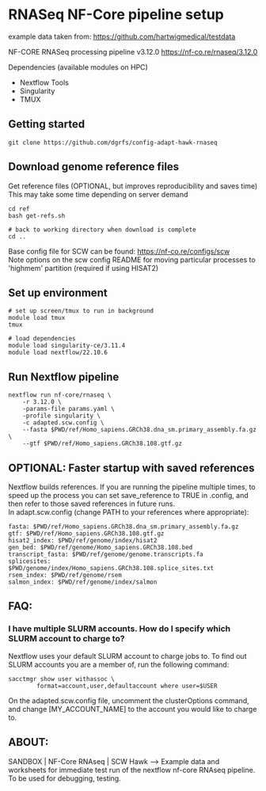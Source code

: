 # RNASeq NF-Core pipeline setup

example data taken from:
https://github.com/hartwigmedical/testdata

NF-CORE RNASeq processing pipeline v3.12.0
https://nf-co.re/rnaseq/3.12.0

Dependencies (available modules on HPC)
 - Nextflow Tools
 - Singularity
 - TMUX

## Getting started
```
git clone https://github.com/dgrfs/config-adapt-hawk-rnaseq
```

## Download genome reference files
Get reference files (OPTIONAL, but improves reproducibility and saves time)
This may take some time depending on server demand
```
cd ref
bash get-refs.sh

# back to working directory when download is complete
cd ..
```

Base config file for SCW can be found: https://nf-co.re/configs/scw <br />
Note options on the scw config README for moving particular processes to 'highmem' partition (required if using HISAT2)

## Set up environment
```
# set up screen/tmux to run in background
module load tmux
tmux
```

```
# load dependencies
module load singularity-ce/3.11.4
module load nextflow/22.10.6
```

## Run Nextflow pipeline 
```
nextflow run nf-core/rnaseq \
    -r 3.12.0 \
    -params-file params.yaml \
    -profile singularity \
    -c adapted.scw.config \
    --fasta $PWD/ref/Homo_sapiens.GRCh38.dna_sm.primary_assembly.fa.gz \
    --gtf $PWD/ref/Homo_sapiens.GRCh38.108.gtf.gz 
```

## OPTIONAL: Faster startup with saved references
Nextflow builds references. If you are running the pipeline multiple times, to speed up the process you can set save_reference to TRUE in .config, and then refer to those saved references in future runs. <br />
In adapt.scw.config (change PATH to your references where appropriate):
```
fasta: $PWD/ref/Homo_sapiens.GRCh38.dna_sm.primary_assembly.fa.gz
gtf: $PWD/ref/Homo_sapiens.GRCh38.108.gtf.gz
hisat2_index: $PWD/ref/genome/index/hisat2
gen_bed: $PWD/ref/genome/Homo_sapiens.GRCh38.108.bed
transcript_fasta: $PWD/ref/genome/genome.transcripts.fa
splicesites: $PWD/genome/index/Homo_sapiens.GRCh38.108.splice_sites.txt
rsem_index: $PWD/ref/genome/rsem
salmon_index: $PWD/ref/genome/index/salmon
```
## FAQ:
### I have multiple SLURM accounts. How do I specify which SLURM account to charge to?
Nextflow uses your default SLURM account to charge jobs to. 
To find out SLURM accounts you are a member of, run the following command:
```
sacctmgr show user withassoc \
        format=account,user,defaultaccount where user=$USER
```

On the adapted.scw.config file, uncomment the clusterOptions command, and change [MY_ACCOUNT_NAME] to the account you would like to charge to.


## ABOUT:
SANDBOX | NF-Core RNAseq | SCW Hawk --> Example data and worksheets for immediate test run of the nextflow nf-core RNAseq pipeline. To be used for debugging, testing.
